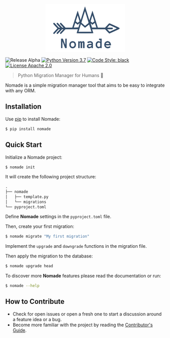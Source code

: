 <p align="center">
  <img src="https://github.com/kelvins/nomade/blob/master/artwork/logo.svg" alt="Nomade Logo" title="Nomade Logo" width="250" height="150" />
</p>

![Release Alpha](https://img.shields.io/badge/release-alpha-orange.svg?style=flat-square)
[![Python Version 3.7](https://img.shields.io/badge/python-3.7-blue.svg?style=flat-square)](https://www.python.org/downloads/release/python-370/)
[![Code Style: black](https://img.shields.io/badge/code%20style-black-000000.svg?style=flat-square)](https://github.com/psf/black)
[![License Apache 2.0](https://img.shields.io/badge/license-apache%202.0-blue.svg?style=flat-square)](https://github.com/kelvins/nomade/blob/master/LICENSE)

> Python Migration Manager for Humans :camel:

Nomade is a simple migration manager tool that aims to be easy to integrate with any ORM.

## Installation

Use [pip](https://pip.pypa.io/en/stable/installing/) to install Nomade:

```bash
$ pip install nomade
```

## Quick Start

Initialize a Nomade project:

```bash
$ nomade init
```

It will create the following project structure:

```
.
├── nomade
│   ├── template.py
│   └── migrations
└── pyproject.toml
```

Define **Nomade** settings in the `pyproject.toml` file.

Then, create your first migration:

```bash
$ nomade migrate "My first migration"
```

Implement the `upgrade` and `downgrade` functions in the migration file.

Then apply the migration to the database:

```bash
$ nomade upgrade head
```

To discover more **Nomade** features please read the documentation or run:

```bash
$ nomade --help
```

## How to Contribute

- Check for open issues or open a fresh one to start a discussion around a feature idea or a bug.
- Become more familiar with the project by reading the [Contributor's Guide](CONTRIBUTING.rst).
